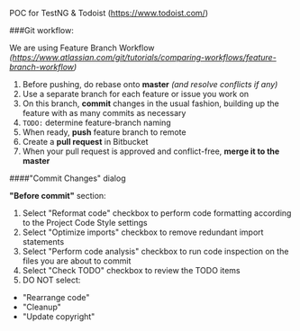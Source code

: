 POC for TestNG & Todoist (https://www.todoist.com/)

###Git workflow:

We are using Feature Branch Workflow _(https://www.atlassian.com/git/tutorials/comparing-workflows/feature-branch-workflow)_

1. Before pushing, do rebase onto **master** _(and resolve conflicts if any)_ 
2. Use a separate branch for each feature or issue you work on
2. On this branch, **commit** changes in the usual fashion, building up the feature with as many commits as necessary
3. `TODO:` determine feature-branch naming
4. When ready, **push** feature branch to remote
5. Create a **pull request** in Bitbucket
6. When your pull request is approved and conflict-free, **merge it to the master**

####"Commit Changes" dialog

**"Before commit"** section:

1. Select "Reformat code" checkbox to perform code formatting according to the Project Code Style settings
2. Select "Optimize imports" checkbox to remove redundant import statements
3. Select "Perform code analysis" checkbox to run code inspection on the files you are about to commit
4. Select "Check TODO" checkbox to review the TODO items
5. DO NOT select:
- "Rearrange code"
- "Cleanup"
- "Update copyright"